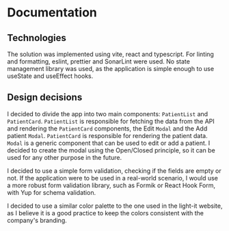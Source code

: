 # Documentation

## Technologies

The solution was implemented using vite, react and typescript.
For linting and formatting, eslint, prettier and SonarLint were used.
No state management library was used, as the application is simple enough to use useState and useEffect hooks.

## Design decisions

I decided to divide the app into two main components: `PatientList` and `PatientCard`.
`PatientList` is responsible for fetching the data from the API and rendering the `PatientCard` components, the Edit `Modal` and the Add patient `Modal`.
`PatientCard` is responsible for rendering the patient data.
`Modal` is a generic component that can be used to edit or add a patient. I decided to create
the modal using the Open/Closed principle, so it can be used for any other purpose in the future.

I decided to use a simple form validation, checking if the fields are empty or not.
If the application were to be used in a real-world scenario, I would use a more robust form validation library, such as Formik or React Hook Form, with Yup for schema validation.

I decided to use a similar color palette to the one used in the light-it website, as I believe it is a good practice to keep the colors consistent with the company's branding.
